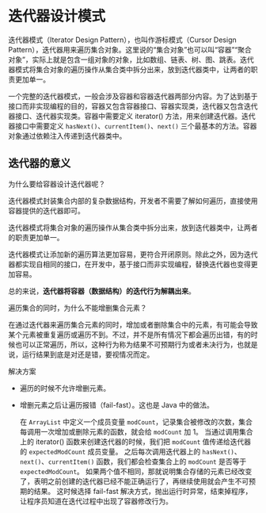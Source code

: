 # 迭代器设计模式

迭代器模式（Iterator Design Pattern），也叫作游标模式（Cursor Design Pattern），迭代器用来遍历集合对象。这里说的“集合对象”也可以叫“容器”“聚合对象”，实际上就是包含一组对象的对象，比如数组、链表、树、图、跳表。迭代器模式将集合对象的遍历操作从集合类中拆分出来，放到迭代器类中，让两者的职责更加单一。



一个完整的迭代器模式，一般会涉及容器和容器迭代器两部分内容。为了达到基于接口而非实现编程的目的，容器又包含容器接口、容器实现类，迭代器又包含迭代器接口、迭代器实现类。容器中需要定义 iterator() 方法，用来创建迭代器。迭代器接口中需要定义 `hasNext()`、`currentItem()`、`next()` 三个最基本的方法。容器对象通过依赖注入传递到迭代器类中。



## 迭代器的意义

为什么要给容器设计迭代器呢？

迭代器模式封装集合内部的复杂数据结构，开发者不需要了解如何遍历，直接使用容器提供的迭代器即可。

迭代器模式将集合对象的遍历操作从集合类中拆分出来，放到迭代器类中，让两者的职责更加单一。

迭代器模式让添加新的遍历算法更加容易，更符合开闭原则。除此之外，因为迭代器都实现自相同的接口，在开发中，基于接口而非实现编程，替换迭代器也变得更加容易。



总的来说，**迭代器将容器（数据结构）的迭代行为解耦出来**。



遍历集合的同时，为什么不能增删集合元素？

在通过迭代器来遍历集合元素的同时，增加或者删除集合中的元素，有可能会导致某个元素被重复遍历或遍历不到。不过，并不是所有情况下都会遍历出错，有的时候也可以正常遍历，所以，这种行为称为结果不可预期行为或者未决行为，也就是说，运行结果到底是对还是错，要视情况而定。



解决方案

- 遍历的时候不允许增删元素。

- 增删元素之后让遍历报错（fail-fast）。这也是 Java 中的做法。

  在 `ArrayList` 中定义一个成员变量 `modCount`，记录集合被修改的次数，集合每调用一次增加或删除元素的函数，就会给 `modCount` 加 1。
  当通过调用集合上的 iterator() 函数来创建迭代器的时候，我们把 `modCount` 值传递给迭代器的 `expectedModCount` 成员变量。
  之后每次调用迭代器上的 `hasNext()`、`next()`、`currentItem()` 函数，我们都会检查集合上的 `modCount` 是否等于 `expectedModCount`。
  如果两个值不相同，那就说明集合存储的元素已经改变了，表明之前创建的迭代器已经不能正确运行了，再继续使用就会产生不可预期的结果。
  这时候选择 fail-fast 解决方式，抛出运行时异常，结束掉程序，让程序员知道在迭代过程中出现了容器修改行为。

